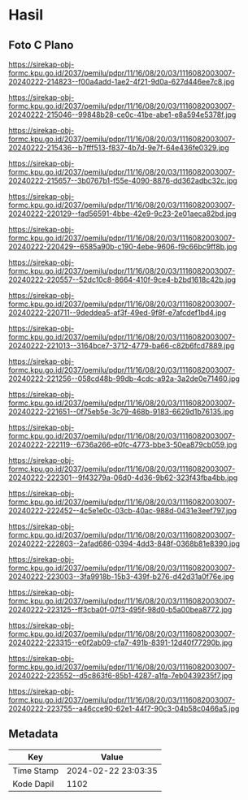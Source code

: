 # Hasil

## Foto C Plano

https://sirekap-obj-formc.kpu.go.id/2037/pemilu/pdpr/11/16/08/20/03/1116082003007-20240222-214823--f00a4add-1ae2-4f21-9d0a-627d446ee7c8.jpg

https://sirekap-obj-formc.kpu.go.id/2037/pemilu/pdpr/11/16/08/20/03/1116082003007-20240222-215046--99848b28-ce0c-41be-abe1-e8a594e5378f.jpg

https://sirekap-obj-formc.kpu.go.id/2037/pemilu/pdpr/11/16/08/20/03/1116082003007-20240222-215436--b7fff513-f837-4b7d-9e7f-64e436fe0329.jpg

https://sirekap-obj-formc.kpu.go.id/2037/pemilu/pdpr/11/16/08/20/03/1116082003007-20240222-215657--3b0767b1-f55e-4090-8876-dd362adbc32c.jpg

https://sirekap-obj-formc.kpu.go.id/2037/pemilu/pdpr/11/16/08/20/03/1116082003007-20240222-220129--fad56591-4bbe-42e9-9c23-2e01aeca82bd.jpg

https://sirekap-obj-formc.kpu.go.id/2037/pemilu/pdpr/11/16/08/20/03/1116082003007-20240222-220429--6585a90b-c190-4ebe-9606-f9c66bc9ff8b.jpg

https://sirekap-obj-formc.kpu.go.id/2037/pemilu/pdpr/11/16/08/20/03/1116082003007-20240222-220557--52dc10c8-8664-410f-9ce4-b2bd1618c42b.jpg

https://sirekap-obj-formc.kpu.go.id/2037/pemilu/pdpr/11/16/08/20/03/1116082003007-20240222-220711--9deddea5-af3f-49ed-9f8f-e7afcdef1bd4.jpg

https://sirekap-obj-formc.kpu.go.id/2037/pemilu/pdpr/11/16/08/20/03/1116082003007-20240222-221013--3164bce7-3712-4779-ba66-c82b6fcd7889.jpg

https://sirekap-obj-formc.kpu.go.id/2037/pemilu/pdpr/11/16/08/20/03/1116082003007-20240222-221256--058cd48b-99db-4cdc-a92a-3a2de0e71460.jpg

https://sirekap-obj-formc.kpu.go.id/2037/pemilu/pdpr/11/16/08/20/03/1116082003007-20240222-221651--0f75eb5e-3c79-468b-9183-6629d1b76135.jpg

https://sirekap-obj-formc.kpu.go.id/2037/pemilu/pdpr/11/16/08/20/03/1116082003007-20240222-222119--6736a266-e0fc-4773-bbe3-50ea879cb059.jpg

https://sirekap-obj-formc.kpu.go.id/2037/pemilu/pdpr/11/16/08/20/03/1116082003007-20240222-222301--9f43279a-06d0-4d36-9b62-323f43fba4bb.jpg

https://sirekap-obj-formc.kpu.go.id/2037/pemilu/pdpr/11/16/08/20/03/1116082003007-20240222-222452--4c5e1e0c-03cb-40ac-988d-0431e3eef797.jpg

https://sirekap-obj-formc.kpu.go.id/2037/pemilu/pdpr/11/16/08/20/03/1116082003007-20240222-222803--2afad686-0394-4dd3-848f-0368b81e8390.jpg

https://sirekap-obj-formc.kpu.go.id/2037/pemilu/pdpr/11/16/08/20/03/1116082003007-20240222-223003--3fa9918b-15b3-439f-b276-d42d31a0f76e.jpg

https://sirekap-obj-formc.kpu.go.id/2037/pemilu/pdpr/11/16/08/20/03/1116082003007-20240222-223125--ff3cba0f-07f3-495f-98d0-b5a00bea8772.jpg

https://sirekap-obj-formc.kpu.go.id/2037/pemilu/pdpr/11/16/08/20/03/1116082003007-20240222-223315--e0f2ab09-cfa7-491b-8391-12d40f77290b.jpg

https://sirekap-obj-formc.kpu.go.id/2037/pemilu/pdpr/11/16/08/20/03/1116082003007-20240222-223552--d5c863f6-85b1-4287-a1fa-7eb0439235f7.jpg

https://sirekap-obj-formc.kpu.go.id/2037/pemilu/pdpr/11/16/08/20/03/1116082003007-20240222-223755--a46cce90-62e1-44f7-90c3-04b58c0466a5.jpg


## Metadata

| Key        | Value               |
| ---------- | ------------------- |
| Time Stamp | 2024-02-22 23:03:35 |
| Kode Dapil | 1102                |



